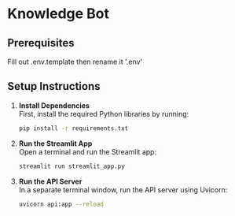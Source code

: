 # Knowledge Bot

## Prerequisites

Fill out .env.template then rename it '.env'

## Setup Instructions

1. **Install Dependencies**  
   First, install the required Python libraries by running:
   ```bash
   pip install -r requirements.txt
   ```

2. **Run the Streamlit App**  
   Open a terminal and run the Streamlit app:
   ```bash
   streamlit run streamlit_app.py
   ```

3. **Run the API Server**  
   In a separate terminal window, run the API server using Uvicorn:
   ```bash
   uvicorn api:app --reload
   ```
